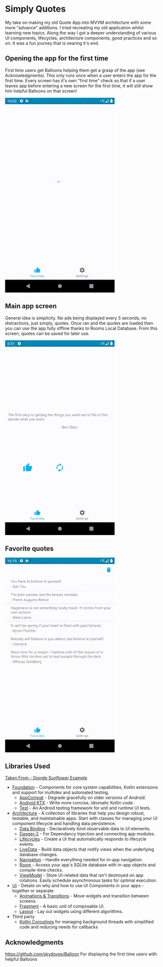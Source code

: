 # Simply Quotes
My take on making my old Quote App into MVVM architecture with some more "advance" additions.
I tried recreating my old application whilst learning new topics. Along the way I got a deeper understanding of various UI components, lifecycles, architecture components, good practices and so on. It was a fun journey that is nearing it's end. 


Opening the app for the first time
-------------
First time users get Balloons helping them get a grasp of the app (see Acknowledgments). This only runs once when a user enters the app for the first time. Every screen has it's own "first time" check so that if a user leaves app before entering a new screen for the first time, it will still show him helpful Balloons on that screen! 

![Balloons](screenshots/ballonsresized.gif "New user Balloons")


Main app screen
--------------

General idea is simplicity. No ads being displayed every 5 seconds, no distractions, just simply, quotes. Once ran and the quotes are loaded then you can use the app fully offline thanks to Rooms Local Database. From this screen, quotes can be saved for later use.

![Quotes](screenshots/quotes.gif "Main Screen")

Favorite quotes
--------------

![Favorite Quotes](screenshots/favoritesresized.gif "Favorites")






Libraries Used
--------------
[Taken From - Google Sunflower Example][99] 

* [Foundation][0] - Components for core system capabilities, Kotlin extensions and support for
  multidex and automated testing.
  * [AppCompat][1] - Degrade gracefully on older versions of Android.
  * [Android KTX][2] - Write more concise, idiomatic Kotlin code.
  * [Test][4] - An Android testing framework for unit and runtime UI tests.
* [Architecture][10] - A collection of libraries that help you design robust, testable, and
  maintainable apps. Start with classes for managing your UI component lifecycle and handling data
  persistence.
  * [Data Binding][11] - Declaratively bind observable data to UI elements.
  * [Dagger-2][100] - For Dependancy Injection and connecting app modules.
  * [Lifecycles][12] - Create a UI that automatically responds to lifecycle events.
  * [LiveData][13] - Build data objects that notify views when the underlying database changes.
  * [Navigation][14] - Handle everything needed for in-app navigation.
  * [Room][16] - Access your app's SQLite database with in-app objects and compile-time checks.
  * [ViewModel][17] - Store UI-related data that isn't destroyed on app rotations. Easily schedule
     asynchronous tasks for optimal execution.
* [UI][30] - Details on why and how to use UI Components in your apps - together or separate
  * [Animations & Transitions][31] - Move widgets and transition between screens.
  * [Fragment][34] - A basic unit of composable UI.
  * [Layout][35] - Lay out widgets using different algorithms.
* Third party
  * [Kotlin Coroutines][91] for managing background threads with simplified code and reducing needs for callbacks

[0]: https://developer.android.com/jetpack/components
[1]: https://developer.android.com/topic/libraries/support-library/packages#v7-appcompat
[2]: https://developer.android.com/kotlin/ktx
[4]: https://developer.android.com/training/testing/
[10]: https://developer.android.com/jetpack/arch/
[11]: https://developer.android.com/topic/libraries/data-binding/
[12]: https://developer.android.com/topic/libraries/architecture/lifecycl
[13]: https://developer.android.com/topic/libraries/architecture/livedata
[14]: https://developer.android.com/topic/libraries/architecture/navigation/
[16]: https://developer.android.com/topic/libraries/architecture/room
[17]: https://developer.android.com/topic/libraries/architecture/viewmodel
[18]: https://developer.android.com/topic/libraries/architecture/workmanager
[30]: https://developer.android.com/guide/topics/ui
[31]: https://developer.android.com/training/animation/
[34]: https://developer.android.com/guide/components/fragments
[35]: https://developer.android.com/guide/topics/ui/declaring-layout
[91]: https://kotlinlang.org/docs/reference/coroutines-overview.html
[99]: https://github.com/android/sunflower
[100]: https://github.com/google/dagger


## Acknowledgments

https://github.com/skydoves/Balloon For displaying the first time users with helpful Balloons
